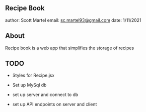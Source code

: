 ## Recipe Book

author: Scott Martel
email: sc.martel93@gmail.com
date: 1/11/2021

## About

Recipe book is a web app that simplifies the storage of recipes

## TODO

- Styles for Recipe.jsx

- Set up MySql db
- set up server and connect to db
- set up API endpoints on server and client

